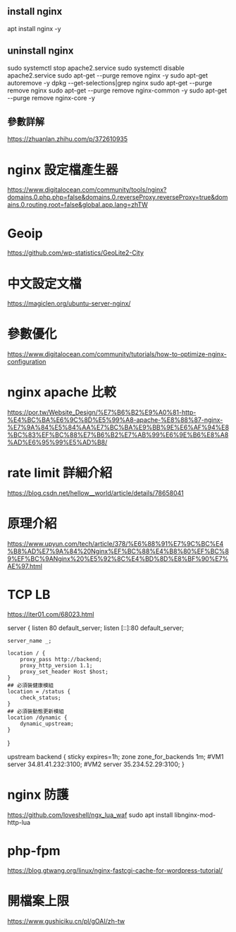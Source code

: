 ## install nginx
apt install nginx -y

## uninstall nginx
sudo systemctl stop apache2.service
sudo systemctl disable apache2.service
sudo apt-get --purge remove nginx -y
sudo apt-get autoremove -y
dpkg --get-selections|grep nginx
sudo apt-get --purge remove nginx
sudo apt-get --purge remove nginx-common -y
sudo apt-get --purge remove nginx-core -y

## 參數詳解
https://zhuanlan.zhihu.com/p/372610935

# nginx 設定檔產生器
https://www.digitalocean.com/community/tools/nginx?domains.0.php.php=false&domains.0.reverseProxy.reverseProxy=true&domains.0.routing.root=false&global.app.lang=zhTW

# Geoip
https://github.com/wp-statistics/GeoLite2-City
# 中文設定文檔
https://magiclen.org/ubuntu-server-nginx/

# 參數優化
 https://www.digitalocean.com/community/tutorials/how-to-optimize-nginx-configuration

# nginx apache 比較
https://por.tw/Website_Design/%E7%B6%B2%E9%A0%81-http-%E4%BC%BA%E6%9C%8D%E5%99%A8-apache-%E8%88%87-nginx-%E7%9A%84%E5%84%AA%E7%BC%BA%E9%BB%9E%E6%AF%94%E8%BC%83%EF%BC%88%E7%B6%B2%E7%AB%99%E6%9E%B6%E8%A8%AD%E6%95%99%E5%AD%B8/

# rate limit 詳細介紹
https://blog.csdn.net/hellow__world/article/details/78658041

# 原理介紹
https://www.upyun.com/tech/article/378/%E6%88%91%E7%9C%BC%E4%B8%AD%E7%9A%84%20Nginx%EF%BC%88%E4%B8%80%EF%BC%89%EF%BC%9ANginx%20%E5%92%8C%E4%BD%8D%E8%BF%90%E7%AE%97.html

# TCP LB
https://iter01.com/68023.html

server {
	listen 80 default_server;
	listen [::]:80 default_server;

	server_name _;

	location / {
		proxy_pass http://backend;
		proxy_http_version 1.1;
		proxy_set_header Host $host;
	}
    ## 必須裝健康模組
	location = /status {
		check_status;
	}
    ## 必須裝動態更新模組
	location /dynamic {
        dynamic_upstream;
    }
}

upstream backend {
	sticky expires=1h;
	zone zone_for_backends 1m;
	#VM1
	server 34.81.41.232:3100;
	#VM2
	server 35.234.52.29:3100;
}


# nginx 防護
https://github.com/loveshell/ngx_lua_waf
sudo apt install libnginx-mod-http-lua

# php-fpm
https://blog.gtwang.org/linux/nginx-fastcgi-cache-for-wordpress-tutorial/


# 開檔案上限
https://www.gushiciku.cn/pl/gOAI/zh-tw